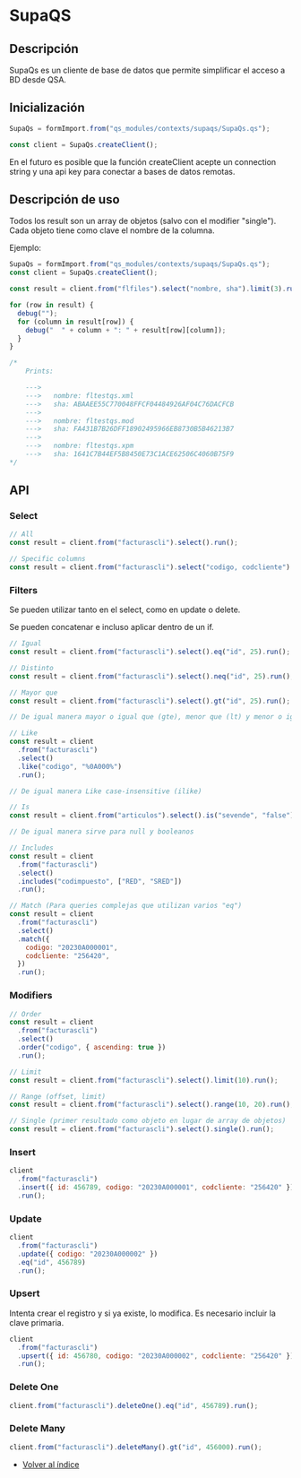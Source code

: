 # SupaQS

## Descripción

SupaQs es un cliente de base de datos que permite simplificar el acceso a BD desde QSA.

## Inicialización

```js
SupaQs = formImport.from("qs_modules/contexts/supaqs/SupaQs.qs");

const client = SupaQs.createClient();
```

En el futuro es posible que la función createClient acepte un connection string y una api key para conectar a bases de datos remotas.

## Descripción de uso

Todos los result son un array de objetos (salvo con el modifier "single"). Cada objeto tiene como clave el nombre de la columna.

Ejemplo:

```js
SupaQs = formImport.from("qs_modules/contexts/supaqs/SupaQs.qs");
const client = SupaQs.createClient();

const result = client.from("flfiles").select("nombre, sha").limit(3).run();

for (row in result) {
  debug("");
  for (column in result[row]) {
    debug("  " + column + ": " + result[row][column]);
  }
}

/*
    Prints:

    ---> 
    --->   nombre: fltestqs.xml
    --->   sha: ABAAEE55C770048FFCF04484926AF04C76DACFCB
    ---> 
    --->   nombre: fltestqs.mod
    --->   sha: FA431B7B26DFF18902495966EB8730B5B46213B7
    ---> 
    --->   nombre: fltestqs.xpm
    --->   sha: 1641C7B44EF5B8450E73C1ACE62506C4060B75F9
*/
```

## API

### Select

```js
// All
const result = client.from("facturascli").select().run();

// Specific columns
const result = client.from("facturascli").select("codigo, codcliente").run();
```

### Filters

Se pueden utilizar tanto en el select, como en update o delete.

Se pueden concatenar e incluso aplicar dentro de un if.

```js
// Igual
const result = client.from("facturascli").select().eq("id", 25).run();

// Distinto
const result = client.from("facturascli").select().neq("id", 25).run();

// Mayor que
const result = client.from("facturascli").select().gt("id", 25).run();

// De igual manera mayor o igual que (gte), menor que (lt) y menor o igual que (lte)

// Like
const result = client
  .from("facturascli")
  .select()
  .like("codigo", "%0A000%")
  .run();

// De igual manera Like case-insensitive (ilike)

// Is
const result = client.from("articulos").select().is("sevende", "false").run();

// De igual manera sirve para null y booleanos

// Includes
const result = client
  .from("facturascli")
  .select()
  .includes("codimpuesto", ["RED", "SRED"])
  .run();

// Match (Para queries complejas que utilizan varios "eq")
const result = client
  .from("facturascli")
  .select()
  .match({
    codigo: "20230A000001",
    codcliente: "256420",
  })
  .run();
```

### Modifiers

```js
// Order
const result = client
  .from("facturascli")
  .select()
  .order("codigo", { ascending: true })
  .run();

// Limit
const result = client.from("facturascli").select().limit(10).run();

// Range (offset, limit)
const result = client.from("facturascli").select().range(10, 20).run();

// Single (primer resultado como objeto en lugar de array de objetos)
const result = client.from("facturascli").select().single().run();
```

### Insert

```js
client
  .from("facturascli")
  .insert({ id: 456789, codigo: "20230A000001", codcliente: "256420" })
  .run();
```

### Update

```js
client
  .from("facturascli")
  .update({ codigo: "20230A000002" })
  .eq("id", 456789)
  .run();
```

### Upsert

Intenta crear el registro y si ya existe, lo modifica. Es necesario incluir la clave primaria.

```js
client
  .from("facturascli")
  .upsert({ id: 456780, codigo: "20230A000002", codcliente: "256420" })
  .run();
```

### Delete One

```js
client.from("facturascli").deleteOne().eq("id", 456789).run();
```

### Delete Many

```js
client.from("facturascli").deleteMany().gt("id", 456000).run();
```

- [Volver al índice](./index.md)
